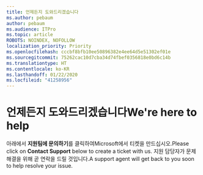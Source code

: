 ```yaml
---
title: 언제든지 도와드리겠습니다
ms.author: pebaum
author: pebaum
ms.audience: ITPro
ms.topic: article
ROBOTS: NOINDEX, NOFOLLOW
localization_priority: Priority
ms.openlocfilehash: cccbf8bfb10ee50896382e4ee64d5e51302ef01e
ms.sourcegitcommit: 75262cac10d7cba34d74fbef0356818e0bd6c14b
ms.translationtype: HT
ms.contentlocale: ko-KR
ms.lasthandoff: 01/22/2020
ms.locfileid: "41258956"
---
```

# <a name="were-here-to-help"></a><span data-ttu-id="5dfd8-102">언제든지 도와드리겠습니다</span><span class="sxs-lookup"><span data-stu-id="5dfd8-102">We're here to help</span></span>

<span data-ttu-id="5dfd8-103">아래에서 **지원팀에 문의하기**를 클릭하여Microsoft에서 티켓을 만드십시오.</span><span class="sxs-lookup"><span data-stu-id="5dfd8-103">Please click on **Contact Support** below to create a ticket with us.</span></span> <span data-ttu-id="5dfd8-104">지원 담당자가 문제 해결을 위해 곧 연락을 드릴 것입니다.</span><span class="sxs-lookup"><span data-stu-id="5dfd8-104">A support agent will get back to you soon to help resolve your issue.</span></span>